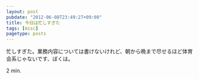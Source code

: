 ```yaml
---
layout: post
pubdate: "2012-06-08T23:49:27+09:00"
title: 今日は忙しすぎた
tags: [misc]
pagetype: posts
---
```

忙しすぎた。業務内容については書けないけれど、朝から晩まで尽せるほど体育会系じゃないです、ぼくは。

2 min.
